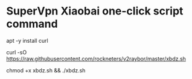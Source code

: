 # SuperVpn Xiaobai one-click script command
apt -y install curl

curl -sO https://raw.githubusercontent.com/rockneters/v2raybor/master/xbdz.sh

chmod +x xbdz.sh && ./xbdz.sh
